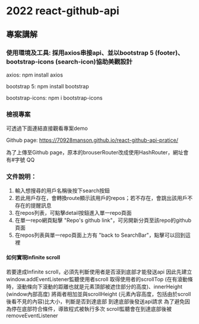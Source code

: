 # 2022 react-github-api

## 專案講解

### 使用環境及工具: 採用axios串接api、並以bootstrap 5 (footer)、bootstrap-icons (search-icon)協助美觀設計

axios: npm install axios

bootstrap 5: npm install bootstrap

bootstrap-icons: npm i bootstrap-icons

### 檢視專案

可透過下面連結直接觀看專案demo

Github page: https://70928manson.github.io/react-github-api-pratice/

為了上傳至Github page，原本的brouserRouter改成使用HashRouter，網址會有#字號 QQ

### 文件說明：
1. 輸入想搜尋的用戶名稱後按下search按鈕
2. 若此用戶存在，會轉換route顯示該用戶的repos；若不存在，會跳出該用戶不存在的提醒訊息
3. 在repos列表，可點擊detail按鈕進入單一repo頁面
4. 在單一repo網頁點擊 "Repo's github link"，可另開新分頁至該repo的github頁面
5. 在repos列表與單一repo頁面上方有 "back to SearchBar"，點擊可以回到這裡


#### 如何實現Infinite scroll

若要達成Infinite scroll，必須先判斷使用者是否滾到底部才能發送api
因此先建立window.addEventListener監聽使用者scroll
取得使用者的scrollTop (在有滾動條時，滾動條向下滾動的距離也就是元素頂部被遮住部分的高度)、innerHeight (window內部高度)
將兩者相加並與scrollHeight (元素內容高度，包括由於scroll後看不見的內容)比大小，判斷是否到達底部
到達底部後發送api請求
為了避免因為停在底部符合條件，導致程式被執行多次
scroll監聽會在到達底部後被removeEventListener

